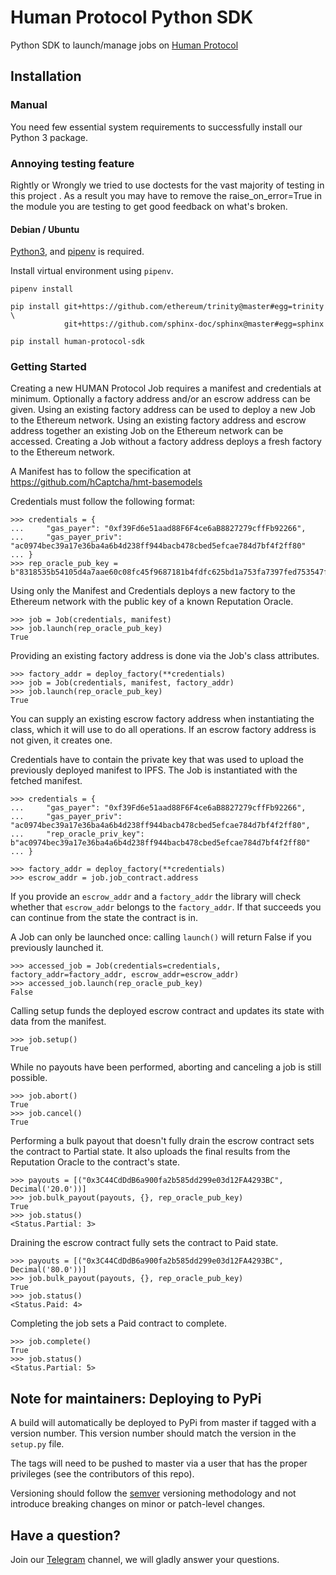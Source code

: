 # Human Protocol Python SDK

Python SDK to launch/manage jobs on [Human Protocol](https://www.humanprotocol.org/)

## Installation

### Manual

You need few essential system requirements to successfully install our Python 3 package.

### Annoying testing feature

Rightly or Wrongly we tried to use doctests for the vast majority of testing in this project
. As a result you may have to remove the raise_on_error=True in the module you are testing
to get good feedback on what's broken.

#### Debian / Ubuntu

[Python3](https://www.python.org/), and [pipenv](https://pipenv.pypa.io/en/latest/) is required.

Install virtual environment using `pipenv`.

```
pipenv install
```

```
pip install git+https://github.com/ethereum/trinity@master#egg=trinity \
            git+https://github.com/sphinx-doc/sphinx@master#egg=sphinx

pip install human-protocol-sdk
```

### Getting Started

Creating a new HUMAN Protocol Job requires a manifest and credentials at minimum. Optionally a factory
address and/or an escrow address can be given. Using an existing factory address can be used to deploy
a new Job to the Ethereum network. Using an existing factory address and escrow address together an
existing Job on the Ethereum network can be accessed. Creating a Job without a factory address deploys
a fresh factory to the Ethereum network.

A Manifest has to follow the specification at https://github.com/hCaptcha/hmt-basemodels

Credentials must follow the following format:

```
>>> credentials = {
... 	"gas_payer": "0xf39Fd6e51aad88F6F4ce6aB8827279cffFb92266",
... 	"gas_payer_priv": "ac0974bec39a17e36ba4a6b4d238ff944bacb478cbed5efcae784d7bf4f2ff80"
... }
>>> rep_oracle_pub_key = b"8318535b54105d4a7aae60c08fc45f9687181b4fdfc625bd1a753fa7397fed753547f11ca8696646f2f3acb08e31016afac23e630c5d11f59f61fef57b0d2aa5"
```

Using only the Manifest and Credentials deploys a new factory to the Ethereum network
with the public key of a known Reputation Oracle.

```
>>> job = Job(credentials, manifest)
>>> job.launch(rep_oracle_pub_key)
True
```

Providing an existing factory address is done via the Job's class attributes.

```
>>> factory_addr = deploy_factory(**credentials)
>>> job = Job(credentials, manifest, factory_addr)
>>> job.launch(rep_oracle_pub_key)
True
```

You can supply an existing escrow factory address when instantiating the class, which
it will use to do all operations. If an escrow factory address is not given, it creates one.

Credentials have to contain the private key that was used to upload
the previously deployed manifest to IPFS. The Job is instantiated with the fetched
manifest.

```
>>> credentials = {
... 	"gas_payer": "0xf39Fd6e51aad88F6F4ce6aB8827279cffFb92266",
... 	"gas_payer_priv": "ac0974bec39a17e36ba4a6b4d238ff944bacb478cbed5efcae784d7bf4f2ff80",
...     "rep_oracle_priv_key": b"ac0974bec39a17e36ba4a6b4d238ff944bacb478cbed5efcae784d7bf4f2ff80"
... }

>>> factory_addr = deploy_factory(**credentials)
>>> escrow_addr = job.job_contract.address
```

If you provide an `escrow_addr` and a `factory_addr` the library will check
whether that `escrow_addr` belongs to the `factory_addr`. If that succeeds
you can continue from the state the contract is in.

A Job can only be launched once: calling `launch()` will return False if
you previously launched it.

```
>>> accessed_job = Job(credentials=credentials, factory_addr=factory_addr, escrow_addr=escrow_addr)
>>> accessed_job.launch(rep_oracle_pub_key)
False
```

Calling setup funds the deployed escrow contract and updates its state with data from the manifest.

```
>>> job.setup()
True
```

While no payouts have been performed, aborting and canceling a job is still possible.

```
>>> job.abort()
True
>>> job.cancel()
True
```

Performing a bulk payout that doesn't fully drain the escrow contract sets the contract to
Partial state. It also uploads the final results from the Reputation Oracle to the contract's
state.

```
>>> payouts = [("0x3C44CdDdB6a900fa2b585dd299e03d12FA4293BC", Decimal('20.0'))]
>>> job.bulk_payout(payouts, {}, rep_oracle_pub_key)
True
>>> job.status()
<Status.Partial: 3>
```

Draining the escrow contract fully sets the contract to Paid state.

```
>>> payouts = [("0x3C44CdDdB6a900fa2b585dd299e03d12FA4293BC", Decimal('80.0'))]
>>> job.bulk_payout(payouts, {}, rep_oracle_pub_key)
True
>>> job.status()
<Status.Paid: 4>
```

Completing the job sets a Paid contract to complete.

```
>>> job.complete()
True
>>> job.status()
<Status.Partial: 5>
```

## Note for maintainers: Deploying to PyPi

A build will automatically be deployed to PyPi from master if tagged with a version number. This version number should match the version in the `setup.py` file.

The tags will need to be pushed to master via a user that has the proper privileges (see the contributors of this repo).

Versioning should follow the [semver](https://semver.org/) versioning methodology and not introduce breaking changes on minor or patch-level changes.

## Have a question?

Join our [Telegram](https://hmt.ai/telegram) channel, we will gladly answer your questions.
